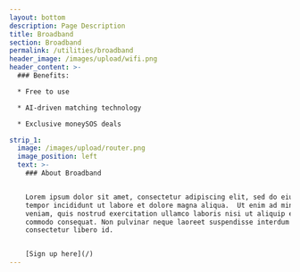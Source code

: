 ```yaml
---
layout: bottom
description: Page Description
title: Broadband
section: Broadband
permalink: /utilities/broadband
header_image: /images/upload/wifi.png
header_content: >-
  ### Benefits: 

  * Free to use

  * AI-driven matching technology

  * Exclusive moneySOS deals

strip_1:
  image: /images/upload/router.png
  image_position: left
  text: >-
    ### About Broadband


    Lorem ipsum dolor sit amet, consectetur adipiscing elit, sed do eiusmod
    tempor incididunt ut labore et dolore magna aliqua.  Ut enim ad minim
    veniam, quis nostrud exercitation ullamco laboris nisi ut aliquip ex ea
    commodo consequat. Non pulvinar neque laoreet suspendisse interdum
    consectetur libero id. 


    [Sign up here](/)
---
```

